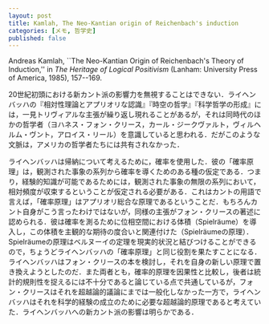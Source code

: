 ```yaml
---
layout: post
title: Kamlah, The Neo-Kantian origin of Reichenbach's induction
categories: [メモ, 哲学史]
published: false
---
```


Andreas Kamlah, ``The Neo-Kantian Origin of Reichenbach's Theory of Induction,'' in _The Heritage of Logical Positivism_ (Lanham: University Press of America, 1985), 157--169.


20世紀初頭における新カント派の影響力を無視することはできない．ライヘンバッハの『相対性理論とアプリオリな認識』『時空の哲学』『科学哲学の形成』には，一見トリヴィアルな主張が繰り返し現れることがあるが，それは同時代のほかの哲学者（ヨハネス・フォン・クリース，カール・ジークヴァルト，ヴィルヘルム・ヴント，アロイス・リール）を意識していると思われる．だがこのような文脈は，アメリカの哲学者たちには共有されなかった．

ライヘンバッハは帰納について考えるために，確率を使用した．彼の「確率原理」は，観測された事象の系列から確率を導くためのある種の仮定である．つまり，経験的知識が可能であるためには，観測された事象の無限の系列において，相対頻度が収束するということが仮定される必要がある．これはカントの用語で言えば，「確率原理」はアプリオリ総合な原理であるということだ．もちろんカント自身がこう言ったわけではないが，同様の主張がフォン・クリースの著述に認められる．彼は確率を測るために位相空間における体積（Spielräume）を導入し，この体積を主観的な期待の度合いと関連付けた（Spielräumeの原理）．Spielräumeの原理はベルヌーイの定理を現実的状況と結びつけることができるので，ちょうどライヘンバッハの「確率原理」と同じ役割を果たすことになる．ライヘンバッハはフォン・クリースの本を検討し，それを自身の新しい原理で置き換えようとしたのだ．また両者とも，確率的原理を因果性と比較し，後者は統計的規則性を捉えるには不十分であると論じている点で共通しているが，フォン・クリースはそれを超越論的議論にまでは一般化しなかった一方で，ライヘンバッハはそれを科学的経験の成立のために必要な超越論的原理であると考えていた．ライヘンバッハへの新カント派の影響は明らかである．
